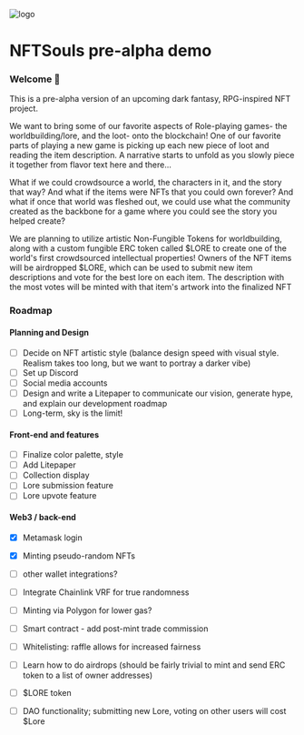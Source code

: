 
![logo](https://i.imgur.com/Cu3FRhq.png)

# NFTSouls pre-alpha demo

### **Welcome 👋**
This is a pre-alpha version of an upcoming dark fantasy, RPG-inspired NFT project. 

We want to bring some of our favorite aspects of Role-playing games- the worldbuilding/lore, and the loot- onto the blockchain!
One of our favorite parts of playing a new game is picking up each new piece of loot and reading the item description. A narrative starts to unfold as you slowly piece it together from flavor text here and there...

What if we could crowdsource a world, the characters in it, and the story that way? And what if the items were NFTs that you could own forever? And what if once that world was fleshed out, we could use what the community created as the backbone for a game where you could see the story you helped create?

We are planning to utilize artistic Non-Fungible Tokens for worldbuilding, along with a custom fungible ERC token called $LORE to create one of the world's first crowdsourced intellectual properties! Owners of the NFT items will be airdropped $LORE, which can be used to submit new item descriptions and vote for the best lore on each item. The description with the most votes will be minted with that item's artwork into the finalized NFT

### Roadmap

#### Planning and Design
- [ ] Decide on NFT artistic style (balance design speed with visual style. Realism takes too long, but we want to portray a darker vibe)
- [ ] Set up Discord
- [ ] Social media accounts
- [ ] Design and write a Litepaper to communicate our vision, generate hype, and explain our development roadmap
- [ ] Long-term, sky is the limit! 

#### Front-end and features
- [ ] Finalize color palette, style
- [ ] Add Litepaper
- [ ] Collection display
- [ ] Lore submission feature
- [ ] Lore upvote feature

#### Web3 / back-end
- [x] Metamask login
- [x] Minting pseudo-random NFTs
- [ ] other wallet integrations?
- [ ] Integrate Chainlink VRF for true randomness
- [ ] Minting via Polygon for lower gas?
- [ ] Smart contract - add post-mint trade commission
- [ ] Whitelisting: raffle allows for increased fairness
- [ ] Learn how to do airdrops (should be fairly trivial to mint and send ERC token to a list of owner addresses)
- [ ] $LORE token
- [ ] DAO functionality; submitting new Lore, voting on other users will cost $Lore


